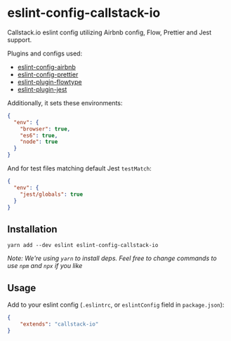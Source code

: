 # eslint-config-callstack-io

Callstack.io eslint config utilizing Airbnb config, Flow, Prettier and Jest support.

Plugins and configs used:
* [eslint-config-airbnb](https://yarnpkg.com/en/package/eslint-config-airbnb)
* [eslint-config-prettier](https://yarnpkg.com/en/package/eslint-config-prettier)
* [eslint-plugin-flowtype](https://yarnpkg.com/en/package/eslint-plugin-flowtype)
* [eslint-plugin-jest](https://yarnpkg.com/en/package/eslint-plugin-jest)

Additionally, it sets these environments:
```json
{
  "env": {
    "browser": true,
    "es6": true,
    "node": true
  }
}
```

And for test files matching default Jest `testMatch`:
```json
{
  "env": {
    "jest/globals": true
  }
}
```

## Installation

```
yarn add --dev eslint eslint-config-callstack-io
```

*Note: We're using `yarn` to install deps. Feel free to change commands to use `npm` and `npx` if you like*

## Usage

Add to your eslint config (`.eslintrc`, or `eslintConfig` field in `package.json`):

```json
{
    "extends": "callstack-io"
}
```
